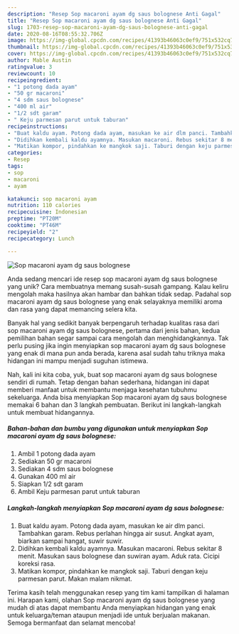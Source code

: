 ```yaml
---
description: "Resep Sop macaroni ayam dg saus bolognese Anti Gagal"
title: "Resep Sop macaroni ayam dg saus bolognese Anti Gagal"
slug: 1703-resep-sop-macaroni-ayam-dg-saus-bolognese-anti-gagal
date: 2020-08-16T08:55:32.706Z
image: https://img-global.cpcdn.com/recipes/41393b46063c0ef9/751x532cq70/sop-macaroni-ayam-dg-saus-bolognese-foto-resep-utama.jpg
thumbnail: https://img-global.cpcdn.com/recipes/41393b46063c0ef9/751x532cq70/sop-macaroni-ayam-dg-saus-bolognese-foto-resep-utama.jpg
cover: https://img-global.cpcdn.com/recipes/41393b46063c0ef9/751x532cq70/sop-macaroni-ayam-dg-saus-bolognese-foto-resep-utama.jpg
author: Mable Austin
ratingvalue: 3
reviewcount: 10
recipeingredient:
- "1 potong dada ayam"
- "50 gr macaroni"
- "4 sdm saus bolognese"
- "400 ml air"
- "1/2 sdt garam"
- " Keju parmesan parut untuk taburan"
recipeinstructions:
- "Buat kaldu ayam. Potong dada ayam, masukan ke air dlm panci. Tambahkan garam. Rebus perlahan hingga air susut. Angkat ayam, biarkan sampai hangat, suwir suwir."
- "Didihkan kembali kaldu ayamnya. Masukan macaroni. Rebus sekitar 8 menit. Masukan saus bolognese dan suwiran ayam. Aduk rata. Cicipi koreksi rasa."
- "Matikan kompor, pindahkan ke mangkok saji. Taburi dengan keju parmesan parut. Makan malam nikmat."
categories:
- Resep
tags:
- sop
- macaroni
- ayam

katakunci: sop macaroni ayam 
nutrition: 110 calories
recipecuisine: Indonesian
preptime: "PT20M"
cooktime: "PT46M"
recipeyield: "2"
recipecategory: Lunch

---
```



![Sop macaroni ayam dg saus bolognese](https://img-global.cpcdn.com/recipes/41393b46063c0ef9/751x532cq70/sop-macaroni-ayam-dg-saus-bolognese-foto-resep-utama.jpg)

Anda sedang mencari ide resep sop macaroni ayam dg saus bolognese yang unik? Cara membuatnya memang susah-susah gampang. Kalau keliru mengolah maka hasilnya akan hambar dan bahkan tidak sedap. Padahal sop macaroni ayam dg saus bolognese yang enak selayaknya memiliki aroma dan rasa yang dapat memancing selera kita.



Banyak hal yang sedikit banyak berpengaruh terhadap kualitas rasa dari sop macaroni ayam dg saus bolognese, pertama dari jenis bahan, kedua pemilihan bahan segar sampai cara mengolah dan menghidangkannya. Tak perlu pusing jika ingin menyiapkan sop macaroni ayam dg saus bolognese yang enak di mana pun anda berada, karena asal sudah tahu triknya maka hidangan ini mampu menjadi suguhan istimewa.


Nah, kali ini kita coba, yuk, buat sop macaroni ayam dg saus bolognese sendiri di rumah. Tetap dengan bahan sederhana, hidangan ini dapat memberi manfaat untuk membantu menjaga kesehatan tubuhmu sekeluarga. Anda bisa menyiapkan Sop macaroni ayam dg saus bolognese memakai 6 bahan dan 3 langkah pembuatan. Berikut ini langkah-langkah untuk membuat hidangannya.

<!--inarticleads1-->

##### Bahan-bahan dan bumbu yang digunakan untuk menyiapkan Sop macaroni ayam dg saus bolognese:

1. Ambil 1 potong dada ayam
1. Sediakan 50 gr macaroni
1. Sediakan 4 sdm saus bolognese
1. Gunakan 400 ml air
1. Siapkan 1/2 sdt garam
1. Ambil  Keju parmesan parut untuk taburan




<!--inarticleads2-->

##### Langkah-langkah menyiapkan Sop macaroni ayam dg saus bolognese:

1. Buat kaldu ayam. Potong dada ayam, masukan ke air dlm panci. Tambahkan garam. Rebus perlahan hingga air susut. Angkat ayam, biarkan sampai hangat, suwir suwir.
1. Didihkan kembali kaldu ayamnya. Masukan macaroni. Rebus sekitar 8 menit. Masukan saus bolognese dan suwiran ayam. Aduk rata. Cicipi koreksi rasa.
1. Matikan kompor, pindahkan ke mangkok saji. Taburi dengan keju parmesan parut. Makan malam nikmat.




Terima kasih telah menggunakan resep yang tim kami tampilkan di halaman ini. Harapan kami, olahan Sop macaroni ayam dg saus bolognese yang mudah di atas dapat membantu Anda menyiapkan hidangan yang enak untuk keluarga/teman ataupun menjadi ide untuk berjualan makanan. Semoga bermanfaat dan selamat mencoba!
